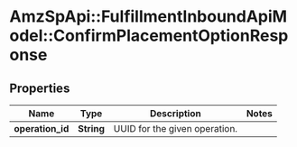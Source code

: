 # AmzSpApi::FulfillmentInboundApiModel::ConfirmPlacementOptionResponse

## Properties
Name | Type | Description | Notes
------------ | ------------- | ------------- | -------------
**operation_id** | **String** | UUID for the given operation. | 


